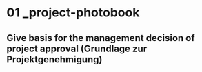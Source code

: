 # 01 _project-photobook

## Give basis for the management decision of project approval (Grundlage zur Projektgenehmigung)





